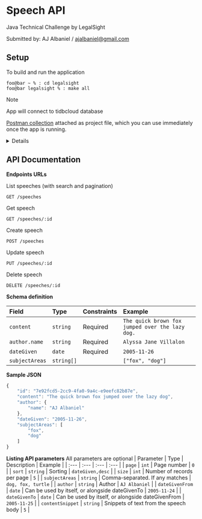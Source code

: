 # Speech API
Java Technical Challenge by LegalSight

Submitted by: AJ Albaniel / ajalbaniel@gmail.com

## Setup

To build and run the application
```console
foo@bar ~ % : cd legalsight
foo@bar legalsight % : make all
```
> [!NOTE]
> App will connect to tidbcloud database

[Postman collection](https://github.com/ajalbaniel/legalsight/blob/main/Java%20Technical%20Challenge.postman_collection.json) attached as project file, which you can use immediately once the app is running.

<details>
    <br/>
    <p><i>Example requests are provided in the postman collection</i></p>
    <img width="379" alt="image" src="https://github.com/ajalbaniel/legalsight/assets/3489342/7a7f94d8-e6c0-4b5f-9ff6-9b1a7ea1ff80">
</details>

## API Documentation

**Endpoints URLs**

List speeches (with search and pagination)
```http
GET /speeches
```
Get speech
```http
GET /speeches/:id
```
Create speech
```http
POST /speeches
```
Update speech
```http
PUT /speeches/:id
```
Delete speech
```http
DELETE /speeches/:id
```


**Schema definition**

| Field | Type | Constraints | Example |
| :--- | :--- | :--- | :--- |
| `content` | `string` | Required | `The quick brown fox jumped over the lazy dog.` |
| `author.name` | `string` | Required | `Alyssa Jane Villalon` |
| `dateGiven` | `date` | Required | `2005-11-26` |
| `subjectAreas` | `string[]` |  | `["fox", "dog"]` |


**Sample JSON**
```javascript
{
    "id": "7e92fcd5-2cc9-4fa0-9a4c-e9eefc82b87e",
    "content": "The quick brown fox jumped over the lazy dog",
    "author": {
        "name": "AJ Albaniel"
    },
    "dateGiven": "2005-11-26",
    "subjectAreas": [
        "fox",
        "dog"
    ]
}
```

**Listing API parameters**
All parameters are optional
| Parameter | Type | Description | Example |
| :--- | :--- | :--- | :--- |
| `page` | `int` | Page number  |  `0` |
| `sort` | `string` | Sorting |  `dateGiven,desc` |
| `size` | `int` | Number of records per page |  `5` |
| `subjectAreas` | `string` | Comma-separated. If any matches |  `dog, fox, turtle` |
| `author` | `string` | Author |  `AJ Albaniel` |
| `dateGivenFrom` | `date` | Can be used by itself, or alongside dateGivenTo |  `2005-11-24` |
| `dateGivenTo` | `date` | Can be used by itself, or alongside dateGivenFrom |  `2005-11-25` |
| `contentSnippet` | `string` | Snippets of text from the speech body |  `5` |
